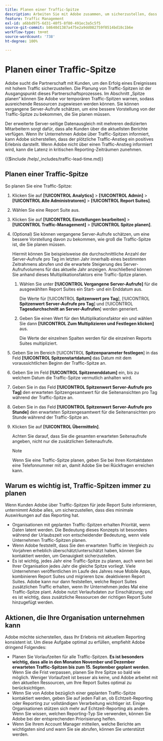 ```yaml
---
title: Planen einer Traffic-Spitze
description: Arbeiten Sie mit Adobe zusammen, um sicherzustellen, dass Ereignisse mit hohem Traffic keine Latenz erfahren.
feature: Traffic Management
exl-id: a6bbd975-6d31-40f5-8f80-491ec3a5c5f5
source-git-commit: b8640d1387a475e2a9dd082759f0514bd18c1b6e
workflow-type: tm+mt
source-wordcount: '738'
ht-degree: 100%

---
```


# Planen einer Traffic-Spitze

Adobe sucht die Partnerschaft mit Kunden, um den Erfolg eines Ereignisses mit hohem Traffic sicherzustellen. Die Planung von Traffic-Spitzen ist der Ausgangspunkt dieses Partnerschaftsprozesses. Im Abschnitt „Spitze planen“ können Sie Adobe vor temporären Traffic-Spitzen warnen, sodass ausreichende Ressourcen zugewiesen werden können. Sie können vergangene Server-Aufrufe schätzen, um eine bessere Vorstellung von der Traffic-Spitze zu bekommen, die Sie planen müssen.

Der erweiterte Server-seitige Datenausgleich mit mehreren dedizierten Mitarbeitern sorgt dafür, dass alle Kunden über die aktuellsten Berichte verfügen. Wenn Ihr Unternehmen Adobe über Traffic-Spitzen informiert, kann Adobe sicherstellen, dass der plötzliche Traffic-Anstieg ein positives Erlebnis darstellt. Wenn Adobe nicht über einen Traffic-Anstieg informiert wird, kann die Latenz in kritischen Reporting-Zeiträumen zunehmen.

{{$include /help/_includes/traffic-lead-time.md}}

## Planen einer Traffic-Spitze

So planen Sie eine Traffic-Spitze:

1. Klicken Sie auf **[!UICONTROL Analytics]** > **[!UICONTROL Admin]** > **[!UICONTROL Alle Administratoren]** > **[!UICONTROL Report Suites]**.
1. Wählen Sie eine Report Suite aus.
1. Klicken Sie auf **[!UICONTROL Einstellungen bearbeiten]** > **[!UICONTROL Traffic-Management]** > **[!UICONTROL Spitze planen]**.
1. (Optional) Sie können vergangene Server-Aufrufe schätzen, um eine bessere Vorstellung davon zu bekommen, wie groß die Traffic-Spitze ist, die Sie planen müssen.

   Hiermit können Sie beispielsweise die durchschnittliche Anzahl der Server-Aufrufe pro Tag im letzten Jahr innerhalb eines bestimmten Zeitrahmens abrufen und die erwartete Steigerung des Server-Aufrufvolumens für das aktuelle Jahr anzeigen. Anschließend können Sie anhand dieses Multiplikationsfaktors eine Traffic-Spitze planen.

   1. Wählen Sie unter **[!UICONTROL Vergangene Server-Aufrufe]** für die ausgewählten Report Suites ein Start- und ein Enddatum aus.

      Die Werte für [!UICONTROL **Spitzenwert pro Tag**], [!UICONTROL **Spitzenwert Server-Aufrufe pro Tag**] und [!UICONTROL **Tagesdurchschnitt an Server-Aufrufen**] werden generiert.

   1. Geben Sie einen Wert für den Multiplikationsfaktor ein und wählen Sie dann **[!UICONTROL Zum Multiplizieren und Festlegen klicken]** aus.

      Die Werte der einzelnen Spalten werden für die einzelnen Reports Suites multipliziert.
1. Geben Sie im Bereich [!UICONTROL **Spitzenparameter festlegen**] in das Feld **[!UICONTROL Spitzenstartdatum]** das Datum mit dem voraussichtlichen Beginn der Traffic-Spitze an.
1. Geben Sie im Feld **[!UICONTROL Spitzenenddatum]** ein, bis zu welchem Datum die Traffic-Spitze vermutlich anhalten wird.
1. Geben Sie in das Feld **[!UICONTROL Spitzenwert Server-Aufrufe pro Tag]** den erwarteten Spitzengesamtwert für die Seitenansichten pro Tag während der Traffic-Spitze an.
1. Geben Sie in das Feld **[!UICONTROL Spitzenwert Server-Aufrufe pro Stunde]** den erwarteten Spitzengesamtwert für die Seitenansichten pro Stunde während der Traffic-Spitze an.
1. Klicken Sie auf **[!UICONTROL Übermitteln]**.

   Achten Sie darauf, dass Sie die gesamten erwarteten Seitenaufrufe angeben, nicht nur die zusätzlichen Seitenaufrufe.

   >[!NOTE]
   >
   >Wenn Sie eine Traffic-Spitze planen, geben Sie bei Ihren Kontaktdaten eine Telefonnummer mit an, damit Adobe Sie bei Rückfragen erreichen kann.

## Warum es wichtig ist, Traffic-Spitzen immer zu planen

Wenn Kunden Adobe über Traffic-Spitzen für jede Report Suite informieren, unternimmt Adobe alles, um sicherzustellen, dass dies minimale Auswirkungen auf das Reporting hat.

* Organisationen mit geplanten Traffic-Spitzen erhalten Priorität, wenn Daten latent werden. Die Bedeutung dieses Konzepts ist besonders während der Urlaubszeit von entscheidender Bedeutung, wenn viele Unternehmen Traffic-Spitzen planen.
* Wenn Adobe feststellt, dass Sie den erwarteten Traffic im Vergleich zu Vorjahren erheblich überschätzt/unterschätzt haben, können Sie kontaktiert werden, um Genauigkeit sicherzustellen.
* Es ist wichtig, jedes Jahr eine Traffic-Spitze zu planen, auch wenn bei Ihrer Organisation jedes Jahr die gleiche Spitze vorliegt. Viele Unternehmen veröffentlichen im Laufe des Jahres neue Mobile Apps, kombinieren Report Suites und migrieren bzw. deaktivieren Report Suites. Adobe kann nur dann feststellen, welche Report Suites zusätzlichen Traffic erhalten, wenn Ihr Unternehmen jedes Mal eine Traffic-Spitze plant. Adobe nutzt Verlaufsdaten zur Einschätzung; und es ist wichtig, dass zusätzliche Ressourcen der richtigen Report Suite hinzugefügt werden.

## Aktionen, die Ihre Organisation unternehmen kann

Adobe möchte sicherstellen, dass Ihr Erlebnis mit aktuellem Reporting konsistent ist. Um diese Aufgabe optimal zu erfüllen, empfiehlt Adobe dringend Folgendes:

* Planen Sie Vorlaufzeiten für alle Traffic-Spitzen. **Es ist besonders wichtig, dass alle in den Monaten November und Dezember erwarteten Traffic-Spitzen bis zum 15. September geplant werden**. Wenn Sie die Frist verpassen, planen Sie Ihre Spitze so bald wie möglich. Weniger Vorlaufzeit ist besser als keine, und Adobe arbeitet mit den aktuellen Ressourcen, um Ihre Report Suites optimal zu berücksichtigen.
* Wenn Sie von Adobe bezüglich einer geplanten Traffic-Spitze kontaktiert werden, geben Sie auf jeden Fall an, ob Echtzeit-Reporting oder Reporting zur vollständigen Verarbeitung wichtiger ist. Einige Organisationen stützen sich mehr auf Echtzeit-Reporting als andere. Wenn Sie wissen, welchen Reporting-Typ Sie verwenden, können Sie Adobe bei der entsprechenden Priorisierung helfen.
* Wenn Sie Ihrem Account Manager mitteilen, welche Berichte am wichtigsten sind und wann Sie sie abrufen, können Sie unterstützt werden.
